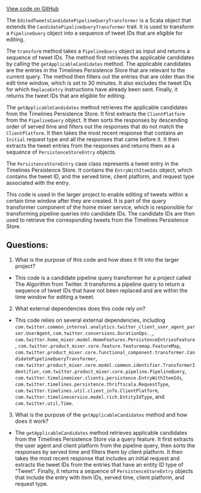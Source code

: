 [View code on GitHub](https://github.com/misbahsy/the-algorithm/home-mixer/server/src/main/scala/com/twitter/home_mixer/functional_component/query_transformer/EditedTweetsCandidatePipelineQueryTransformer.scala)

The `EditedTweetsCandidatePipelineQueryTransformer` is a Scala object that extends the `CandidatePipelineQueryTransformer` trait. It is used to transform a `PipelineQuery` object into a sequence of tweet IDs that are eligible for editing. 

The `transform` method takes a `PipelineQuery` object as input and returns a sequence of tweet IDs. The method first retrieves the applicable candidates by calling the `getApplicableCandidates` method. The applicable candidates are the entries in the Timelines Persistence Store that are relevant to the current query. The method then filters out the entries that are older than the edit time window, which is set to 30 minutes. It also excludes the tweet IDs for which `ReplaceEntry` instructions have already been sent. Finally, it returns the tweet IDs that are eligible for editing.

The `getApplicableCandidates` method retrieves the applicable candidates from the Timelines Persistence Store. It first extracts the `ClientPlatform` from the `PipelineQuery` object. It then sorts the responses by descending order of served time and filters out the responses that do not match the `ClientPlatform`. It then takes the most recent response that contains an `Initial` request type and all the responses that came before it. It then extracts the tweet entries from the responses and returns them as a sequence of `PersistenceStoreEntry` objects.

The `PersistenceStoreEntry` case class represents a tweet entry in the Timelines Persistence Store. It contains the `EntryWithItemIds` object, which contains the tweet ID, and the served time, client platform, and request type associated with the entry.

This code is used in the larger project to enable editing of tweets within a certain time window after they are created. It is part of the query transformer component of the home mixer service, which is responsible for transforming pipeline queries into candidate IDs. The candidate IDs are then used to retrieve the corresponding tweets from the Timelines Persistence Store.
## Questions: 
 1. What is the purpose of this code and how does it fit into the larger project?
- This code is a candidate pipeline query transformer for a project called The Algorithm from Twitter. It transforms a pipeline query to return a sequence of tweet IDs that have not been replaced and are within the time window for editing a tweet.

2. What external dependencies does this code rely on?
- This code relies on several external dependencies, including `com.twitter.common_internal.analytics.twitter_client_user_agent_parser.UserAgent`, `com.twitter.conversions.DurationOps._`, `com.twitter.home_mixer.model.HomeFeatures.PersistenceEntriesFeature`, `com.twitter.product_mixer.core.feature.featuremap.FeatureMap`, `com.twitter.product_mixer.core.functional_component.transformer.CandidatePipelineQueryTransformer`, `com.twitter.product_mixer.core.model.common.identifier.TransformerIdentifier`, `com.twitter.product_mixer.core.pipeline.PipelineQuery`, `com.twitter.timelinemixer.clients.persistence.EntryWithItemIds`, `com.twitter.timelines.persistence.thriftscala.RequestType`, `com.twitter.timelines.util.client_info.ClientPlatform`, `com.twitter.timelineservice.model.rich.EntityIdType`, and `com.twitter.util.Time`.

3. What is the purpose of the `getApplicableCandidates` method and how does it work?
- The `getApplicableCandidates` method retrieves applicable candidates from the Timelines Persistence Store via a query feature. It first extracts the user agent and client platform from the pipeline query, then sorts the responses by served time and filters them by client platform. It then takes the most recent response that includes an initial request and extracts the tweet IDs from the entries that have an entity ID type of "Tweet". Finally, it returns a sequence of `PersistenceStoreEntry` objects that include the entry with item IDs, served time, client platform, and request type.